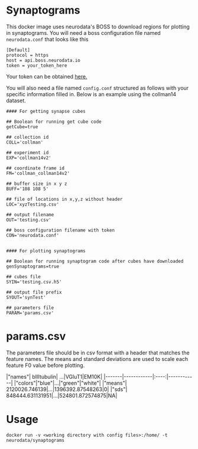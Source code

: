 
# Synaptograms

This docker image uses neurodata's BOSS to download regions
for plotting in synaptograms.  You will need a boss
configuration file named `neurodata.conf` that looks like this

```
[Default]
protocol = https
host = api.boss.neurodata.io
token = your_token_here
```

Your token can be obtained [here.](https://api.boss.neurodata.io/v1/mgmt/token)

You will also need a file named `config.conf` structured as follows with
your specific information filled in.  Below is an example using the
collman14 dataset. 

```
#### For getting synapse cubes

## Boolean for running get cube code
getCube=true

## collection id
COLL='collman'

## experiment id
EXP='collman14v2'

## coordinate frame id
FM='collman_collman14v2'

## buffer size in x y z
BUFF='108 108 5'      

## file of locations in x,y,z without header
LOC='xyzTesting.csv' 

## output filename 
OUT='testing.csv'

## boss configuration filename with token
CON='neurodata.conf'


#### For plotting synaptograms

## Boolean for running synaptogram code after cubes have downloaded
genSynaptograms=true

## cubes file
SYIN='testing.csv.h5'

## output file prefix
SYOUT='synTest'

## parameters file
PARAM='params.csv'
```


# params.csv

The parameters file should be in csv format with a header that matches
the feature names. 
The means and standard deviations are used to scale each feature F0
value before plotting. 

|"names"| bIIItubulin|   ...|VGluT1|EM10K|
|-------|------------|:----:|------------|
|"colors"|"blue"|...|"green"|"white"|
|"means"| 2120026.746139|...|1396392.87548263|0|
|"sds"| 848444.631131951|...|524801.872574875|NA|

# Usage

`docker run -v <working directory with config files>:/home/ -t neurodata/synaptograms`
